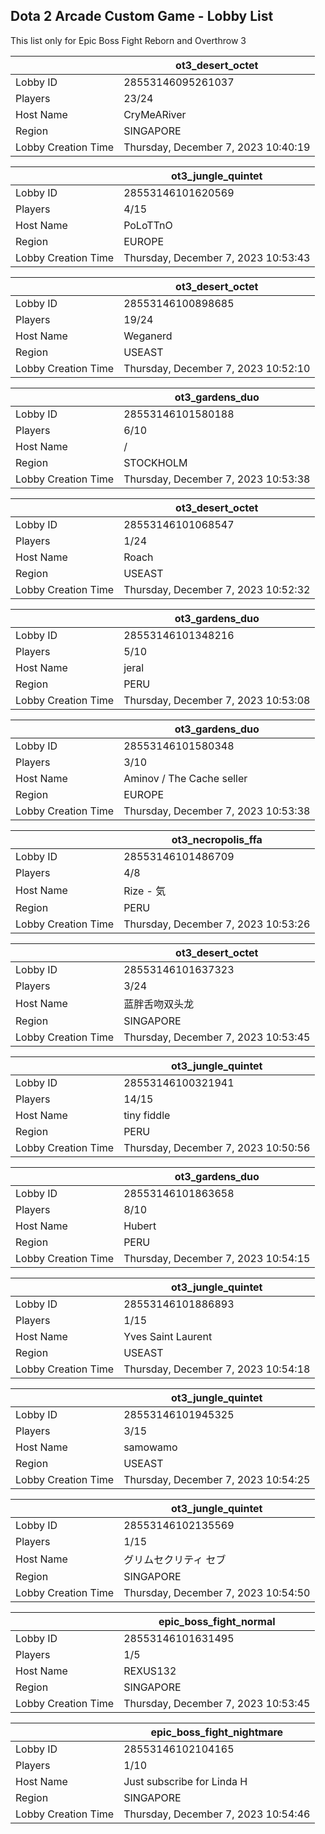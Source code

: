 ## Dota 2 Arcade Custom Game - Lobby List

This list only for Epic Boss Fight Reborn and Overthrow 3

|  | ot3_desert_octet |
| ------ | ------ |
| Lobby ID | 28553146095261037 |
| Players | 23/24 |
| Host Name | CryMeARiver |
| Region | SINGAPORE |
| Lobby Creation Time | Thursday, December 7, 2023 10:40:19 |


|  | ot3_jungle_quintet |
| ------ | ------ |
| Lobby ID | 28553146101620569 |
| Players | 4/15 |
| Host Name | PoLoTTnO |
| Region | EUROPE |
| Lobby Creation Time | Thursday, December 7, 2023 10:53:43 |


|  | ot3_desert_octet |
| ------ | ------ |
| Lobby ID | 28553146100898685 |
| Players | 19/24 |
| Host Name | Weganerd |
| Region | USEAST |
| Lobby Creation Time | Thursday, December 7, 2023 10:52:10 |


|  | ot3_gardens_duo |
| ------ | ------ |
| Lobby ID | 28553146101580188 |
| Players | 6/10 |
| Host Name | / |
| Region | STOCKHOLM |
| Lobby Creation Time | Thursday, December 7, 2023 10:53:38 |


|  | ot3_desert_octet |
| ------ | ------ |
| Lobby ID | 28553146101068547 |
| Players | 1/24 |
| Host Name | Roach |
| Region | USEAST |
| Lobby Creation Time | Thursday, December 7, 2023 10:52:32 |


|  | ot3_gardens_duo |
| ------ | ------ |
| Lobby ID | 28553146101348216 |
| Players | 5/10 |
| Host Name | jeral |
| Region | PERU |
| Lobby Creation Time | Thursday, December 7, 2023 10:53:08 |


|  | ot3_gardens_duo |
| ------ | ------ |
| Lobby ID | 28553146101580348 |
| Players | 3/10 |
| Host Name | Aminov / The Cache seller |
| Region | EUROPE |
| Lobby Creation Time | Thursday, December 7, 2023 10:53:38 |


|  | ot3_necropolis_ffa |
| ------ | ------ |
| Lobby ID | 28553146101486709 |
| Players | 4/8 |
| Host Name | Rize - 気 |
| Region | PERU |
| Lobby Creation Time | Thursday, December 7, 2023 10:53:26 |


|  | ot3_desert_octet |
| ------ | ------ |
| Lobby ID | 28553146101637323 |
| Players | 3/24 |
| Host Name | 蓝胖舌吻双头龙 |
| Region | SINGAPORE |
| Lobby Creation Time | Thursday, December 7, 2023 10:53:45 |


|  | ot3_jungle_quintet |
| ------ | ------ |
| Lobby ID | 28553146100321941 |
| Players | 14/15 |
| Host Name | tiny fiddle |
| Region | PERU |
| Lobby Creation Time | Thursday, December 7, 2023 10:50:56 |


|  | ot3_gardens_duo |
| ------ | ------ |
| Lobby ID | 28553146101863658 |
| Players | 8/10 |
| Host Name | Hubert |
| Region | PERU |
| Lobby Creation Time | Thursday, December 7, 2023 10:54:15 |


|  | ot3_jungle_quintet |
| ------ | ------ |
| Lobby ID | 28553146101886893 |
| Players | 1/15 |
| Host Name | Yves Saint Laurent |
| Region | USEAST |
| Lobby Creation Time | Thursday, December 7, 2023 10:54:18 |


|  | ot3_jungle_quintet |
| ------ | ------ |
| Lobby ID | 28553146101945325 |
| Players | 3/15 |
| Host Name | samowamo |
| Region | USEAST |
| Lobby Creation Time | Thursday, December 7, 2023 10:54:25 |


|  | ot3_jungle_quintet |
| ------ | ------ |
| Lobby ID | 28553146102135569 |
| Players | 1/15 |
| Host Name | グリムセクリティ セブ |
| Region | SINGAPORE |
| Lobby Creation Time | Thursday, December 7, 2023 10:54:50 |


|  | epic_boss_fight_normal |
| ------ | ------ |
| Lobby ID | 28553146101631495 |
| Players | 1/5 |
| Host Name | REXUS132 |
| Region | SINGAPORE |
| Lobby Creation Time | Thursday, December 7, 2023 10:53:45 |


|  | epic_boss_fight_nightmare |
| ------ | ------ |
| Lobby ID | 28553146102104165 |
| Players | 1/10 |
| Host Name | Just subscribe for Linda H |
| Region | SINGAPORE |
| Lobby Creation Time | Thursday, December 7, 2023 10:54:46 |


